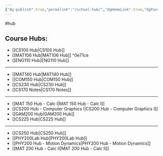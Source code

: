 ```yaml
---
{"dg-publish":true,"permalink":"/school-hub/","dgHomeLink":true,"dgPassFrontmatter":false}
---
```


#hub
## Course Hubs:
- [[CS100 Hub|CS100 Hub]]
- [[MAT106 Hub|MAT106 Hub]] ^0e71ce
- [[ENG110 Hub|ENG110 Hub]]

___
- [[MAT140 Hub|MAT140 Hub]]
- [[COM150 Hub|COM150 Hub]]
- [[CS230 Hub|CS230 Hub]]
- [[CS170 Notes|CS170 Notes]]

___
* [[MAT 150 Hub - Calc I|MAT 150 Hub - Calc I]]
* [[CS200 Hub - Computer Graphics I|CS200 Hub - Computer Graphics I]]
* [[GAM200 Hub|GAM200 Hub]]
* [[CS225 Hub|CS225 Hub]]

---
- [[CS250 Hub|CS250 Hub]]
- [[PHY200Lab Hub|PHY200Lab Hub]]
- [[PHY200 Hub - Motion Dynamics|PHY200 Hub - Motion Dynamics]]
- [[MAT 200 Hub - Calc II|MAT 200 Hub - Calc II]]